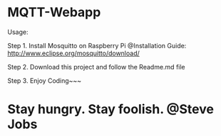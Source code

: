 # MQTT-Webapp
Usage:

Step 1. Install Mosquitto on Raspberry Pi
@Installation Guide: http://www.eclipse.org/mosquitto/download/

Step 2. Download this project and follow the Readme.md file

Step 3. Enjoy Coding~~~

<h1>
Stay hungry. Stay foolish. @Steve Jobs
</h1>
